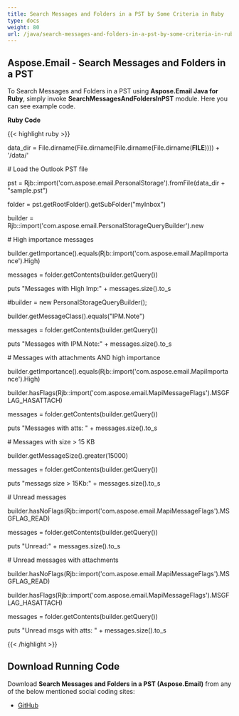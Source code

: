 ```yaml
---
title: Search Messages and Folders in a PST by Some Criteria in Ruby
type: docs
weight: 80
url: /java/search-messages-and-folders-in-a-pst-by-some-criteria-in-ruby/
---
```


## **Aspose.Email - Search Messages and Folders in a PST**
To Search Messages and Folders in a PST using **Aspose.Email Java for Ruby**, simply invoke **SearchMessagesAndFoldersInPST** module. Here you can see example code.

**Ruby Code**

{{< highlight ruby >}}

 data_dir = File.dirname(File.dirname(File.dirname(File.dirname(__FILE__)))) + '/data/'

\# Load the Outlook PST file

pst = Rjb::import('com.aspose.email.PersonalStorage').fromFile(data_dir + "sample.pst")

folder = pst.getRootFolder().getSubFolder("myInbox")

builder = Rjb::import('com.aspose.email.PersonalStorageQueryBuilder').new

\# High importance messages

builder.getImportance().equals(Rjb::import('com.aspose.email.MapiImportance').High)

messages = folder.getContents(builder.getQuery())

puts "Messages with High Imp:" + messages.size().to_s

#builder = new PersonalStorageQueryBuilder();

builder.getMessageClass().equals("IPM.Note")

messages = folder.getContents(builder.getQuery())

puts "Messages with IPM.Note:" + messages.size().to_s

\# Messages with attachments AND high importance

builder.getImportance().equals(Rjb::import('com.aspose.email.MapiImportance').High)

builder.hasFlags(Rjb::import('com.aspose.email.MapiMessageFlags').MSGFLAG_HASATTACH)

messages = folder.getContents(builder.getQuery())

puts "Messages with atts: " + messages.size().to_s

\# Messages with size > 15 KB

builder.getMessageSize().greater(15000)

messages = folder.getContents(builder.getQuery())

puts "messags size > 15Kb:" + messages.size().to_s

\# Unread messages

builder.hasNoFlags(Rjb::import('com.aspose.email.MapiMessageFlags').MSGFLAG_READ)

messages = folder.getContents(builder.getQuery())

puts "Unread:" + messages.size().to_s

\# Unread messages with attachments

builder.hasNoFlags(Rjb::import('com.aspose.email.MapiMessageFlags').MSGFLAG_READ)

builder.hasFlags(Rjb::import('com.aspose.email.MapiMessageFlags').MSGFLAG_HASATTACH)

messages = folder.getContents(builder.getQuery())

puts "Unread msgs with atts: " + messages.size().to_s

{{< /highlight >}}
## **Download Running Code**
Download **Search Messages and Folders in a PST (Aspose.Email)** from any of the below mentioned social coding sites:

- [GitHub](https://github.com/aspose-email/Aspose.Email-for-Java/blob/master/Plugins/Aspose_Email_Java_for_Ruby/lib/asposeemailjava/Outlook/searchmessagesandfoldersinpst.rb)

